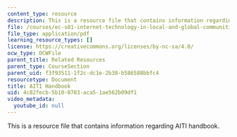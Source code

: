```yaml
---
content_type: resource
description: This is a resource file that contains information regarding AITI handbook.
file: /courses/ec-s01-internet-technology-in-local-and-global-communities-spring-2005-summer-2005/4c82fecb5b100783aca51ae562b09df1_MITEC_S01S05_aiti_handbok.pdf
file_type: application/pdf
learning_resource_types: []
license: https://creativecommons.org/licenses/by-nc-sa/4.0/
ocw_type: OCWFile
parent_title: Related Resources
parent_type: CourseSection
parent_uid: f3f93511-1f2c-dc1e-2b38-b586588bbfc4
resourcetype: Document
title: AITI Handbook
uid: 4c82fecb-5b10-0783-aca5-1ae562b09df1
video_metadata:
  youtube_id: null
---
```

This is a resource file that contains information regarding AITI handbook.